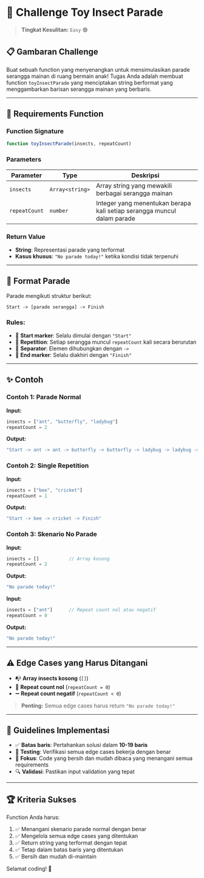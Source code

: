 # 🐛 Challenge Toy Insect Parade

> **Tingkat Kesulitan:** `Easy` 🟢

## 📋 Gambaran Challenge

Buat sebuah function yang menyenangkan untuk mensimulasikan parade serangga mainan di ruang bermain anak! Tugas Anda adalah membuat function `toyInsectParade` yang menciptakan string berformat yang menggambarkan barisan serangga mainan yang berbaris.

---

## 🎯 Requirements Function

### Function Signature
```javascript
function toyInsectParade(insects, repeatCount)
```

### Parameters
| Parameter | Type | Deskripsi |
|-----------|------|-----------|
| `insects` | `Array<string>` | Array string yang mewakili berbagai serangga mainan |
| `repeatCount` | `number` | Integer yang menentukan berapa kali setiap serangga muncul dalam parade |

### Return Value
- **String**: Representasi parade yang terformat
- **Kasus khusus**: `"No parade today!"` ketika kondisi tidak terpenuhi

---

## 🎪 Format Parade

Parade mengikuti struktur berikut:
```
Start -> [parade serangga] -> Finish
```

### Rules:
- 🚀 **Start marker**: Selalu dimulai dengan `"Start"`
- 🔄 **Repetition**: Setiap serangga muncul `repeatCount` kali secara berurutan  
- 🏹 **Separator**: Elemen dihubungkan dengan ` -> `
- 🏁 **End marker**: Selalu diakhiri dengan `"Finish"`

---

## ✨ Contoh

### Contoh 1: Parade Normal
**Input:**
```javascript
insects = ["ant", "butterfly", "ladybug"]
repeatCount = 2
```

**Output:**
```javascript
"Start -> ant -> ant -> butterfly -> butterfly -> ladybug -> ladybug -> Finish"
```

### Contoh 2: Single Repetition
**Input:**
```javascript
insects = ["bee", "cricket"]  
repeatCount = 1
```

**Output:**
```javascript
"Start -> bee -> cricket -> Finish"
```

### Contoh 3: Skenario No Parade
**Input:**
```javascript
insects = []           // Array kosong
repeatCount = 2
```
**Output:**
```javascript
"No parade today!"
```

**Input:**
```javascript
insects = ["ant"]      // Repeat count nol atau negatif
repeatCount = 0
```
**Output:**
```javascript
"No parade today!"
```

---

## ⚠️ Edge Cases yang Harus Ditangani

- 📭 **Array insects kosong** (`[]`)
- 🚫 **Repeat count nol** (`repeatCount = 0`)  
- ➖ **Repeat count negatif** (`repeatCount < 0`)

> **Penting:** Semua edge cases harus return `"No parade today!"`

---

## 🎨 Guidelines Implementasi

- ✅ **Batas baris**: Pertahankan solusi dalam **10-19 baris**
- 🧪 **Testing**: Verifikasi semua edge cases bekerja dengan benar
- 🎯 **Fokus**: Code yang bersih dan mudah dibaca yang menangani semua requirements
- 🔍 **Validasi**: Pastikan input validation yang tepat

---

## 🏆 Kriteria Sukses

Function Anda harus:
1. ✅ Menangani skenario parade normal dengan benar
2. ✅ Mengelola semua edge cases yang ditentukan  
3. ✅ Return string yang terformat dengan tepat
4. ✅ Tetap dalam batas baris yang ditentukan
5. ✅ Bersih dan mudah di-maintain

Selamat coding! 🎉

